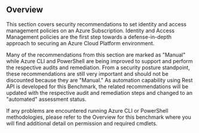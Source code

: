 ## Overview

This section covers security recommendations to set identity and access management policies on an Azure Subscription. Identity and Access Management policies are the first step towards a defense-in-depth approach to securing an Azure Cloud Platform environment.

Many of the recommendations from this section are marked as "Manual" while Azure CLI and PowerShell are being improved to support and perform the respective audits and remediation. From a security posture standpoint, these recommendations are still very important and should not be discounted because they are "Manual." As automation capability using Rest API is developed for this Benchmark, the related recommendations will be updated with the respective audit and remediation steps and changed to an "automated" assessment status.

If any problems are encountered running Azure CLI or PowerShell methodologies, please refer to the Overview for this benchmark where you will find additional detail on permission and required cmdlets.